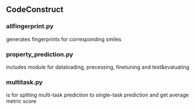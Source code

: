 ## CodeConstruct
### allfingerprint.py 
generates fingerprints for corresponding smiles
### property_prediction.py 
includes module for dataloading, precessing, finetuning and test&evaluating
### multitask.py 
is for spliting multi-task prediction to single-task prediction and get average metric score
